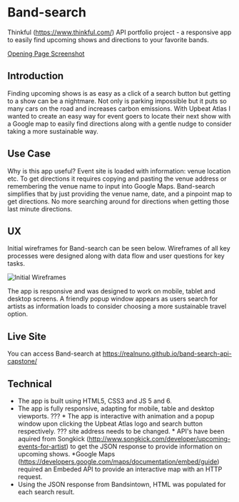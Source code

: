# Band-search
Thinkful (https://www.thinkful.com/) API portfolio project - a responsive app to easily find upcoming shows and directions to your favorite bands.

[Opening Page Screenshot](https://github.com/realnuno/band-search-api-capstone/blob/master/images/band-search-screen-shot.png?raw=true)


## Introduction
Finding upcoming shows is as easy as a click of a search button but getting to a show can be a nightmare. Not only is parking impossible but it puts so many cars on the road and increases carbon emissions. With Upbeat Atlas I wanted to create an easy way for event goers to locate their next show with a Google map to easily find directions along with a gentle nudge to consider taking a more sustainable way.


## Use Case
Why is this app useful? Event site is loaded with information: venue location etc. To get directions it requires copying and pasting the venue address or remembering the venue name to input into Google Maps. Band-search simplifies that by just providing the venue name, date, and a pinpoint map to get directions. No more searching around for directions when getting those last minute directions.

## UX

Initial wireframes for Band-search can be seen below. Wireframes of all key processes were designed along with data flow and user questions for key tasks.

![Initial Wireframes](https://github.com/LeahBorns/upbeat-atlas-artist-finder-songkick-api-capstone/blob/master/github-images/user-flow-wire-frame-thinkful.jpg)

The app is responsive and was designed to work on mobile, tablet and desktop screens. A friendly popup window appears as users search for artists as information loads to consider choosing a more sustainable travel option.

## Live Site
You can access Band-search at https://realnuno.github.io/band-search-api-capstone/

## Technical
* The app is built using HTML5, CSS3 and JS 5 and 6.
* The app is fully responsive, adapting for mobile, table and desktop viewports.
??? * The app is interactive with animation and a popup window upon clicking the Upbeat Atlas logo and search button respectively.
??? site address needs to be changed. * API's have been aquired from Songkick (http://www.songkick.com/developer/upcoming-events-for-artist) to get the JSON response to provide information on upcoming shows.
*Google Maps (https://developers.google.com/maps/documentation/embed/guide) required an Embeded API to provide an interactive map with an HTTP request.
* Using the JSON response from Bandsintown, HTML was populated for each search result.
